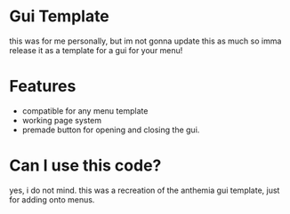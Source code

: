 # Gui Template
this was for me personally, but im not gonna update this as much so imma release it as a template for a gui for your menu!
# Features
- compatible for any menu template
- working page system
- premade button for opening and closing the gui.
# Can I use this code?
yes, i do not mind. this was a recreation of the anthemia gui template, just for adding onto menus.
